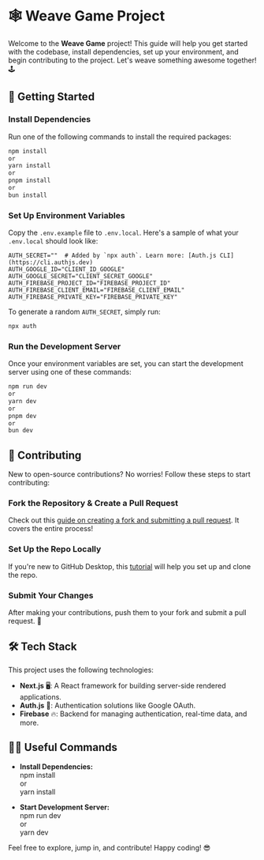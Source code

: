 
# 🕸️ Weave Game Project

Welcome to the **Weave Game** project! This guide will help you get started with the codebase, install dependencies, set up your environment, and begin contributing to the project. Let's weave something awesome together! 🕹️

## 🚀 Getting Started

### Install Dependencies
Run one of the following commands to install the required packages:
```bash
npm install  
or  
yarn install  
or  
pnpm install  
or  
bun install
```
### Set Up Environment Variables

Copy the `.env.example` file to `.env.local`. Here's a sample of what your `.env.local` should look like:
```
AUTH_SECRET=""  # Added by `npx auth`. Learn more: [Auth.js CLI](https://cli.authjs.dev)  
AUTH_GOOGLE_ID="CLIENT_ID_GOOGLE"  
AUTH_GOOGLE_SECRET="CLIENT_SECRET_GOOGLE"  
AUTH_FIREBASE_PROJECT_ID="FIREBASE_PROJECT_ID"  
AUTH_FIREBASE_CLIENT_EMAIL="FIREBASE_CLIENT_EMAIL"  
AUTH_FIREBASE_PRIVATE_KEY="FIREBASE_PRIVATE_KEY"
```
To generate a random `AUTH_SECRET`, simply run:

```bash
npx auth
```
### Run the Development Server

Once your environment variables are set, you can start the development server using one of these commands:
```bash
npm run dev  
or  
yarn dev  
or  
pnpm dev  
or  
bun dev
```
## 📖 Contributing

New to open-source contributions? No worries! Follow these steps to start contributing:

### Fork the Repository & Create a Pull Request

Check out this [guide on creating a fork and submitting a pull request](https://www.youtube.com/watch?v=nT8KGYVurIU). It covers the entire process!

### Set Up the Repo Locally

If you're new to GitHub Desktop, this [tutorial](https://www.youtube.com/watch?v=UGokwtIn1Hk) will help you set up and clone the repo.

### Submit Your Changes

After making your contributions, push them to your fork and submit a pull request. 🎉

## 🛠️ Tech Stack

This project uses the following technologies:

- **Next.js** 🖥️: A React framework for building server-side rendered applications.
- **Auth.js** 🔐: Authentication solutions like Google OAuth.
- **Firebase** 🔥: Backend for managing authentication, real-time data, and more.

## 🧑‍💻 Useful Commands

- **Install Dependencies:**  
  npm install  
  or  
  yarn install

- **Start Development Server:**  
  npm run dev  
  or  
  yarn dev

Feel free to explore, jump in, and contribute! Happy coding! 😎
